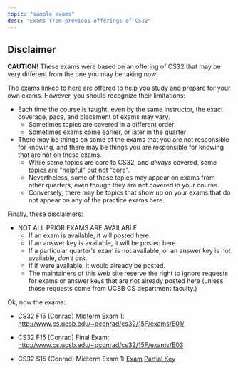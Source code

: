 ```yaml
---
topic: "sample exams"
desc: "Exams from previous offerings of CS32"
---
```


<div id="disclaimer" data-role="collapsible" data-collapsed="false" markdown="1">
<h2>Disclaimer</h2>

<b>CAUTION!</b>   These exams were based on an offering of CS32 that may be very different from the one you may be taking now!

The exams linked to here are offered to help you study and prepare for your own exams.  However, you should recognize their limitations:

* Each time the course is taught, even by the same instructor, the exact coverage, pace, and placement of exams may vary.
    * Sometimes topics are covered in a different order
    * Sometimes exams come earlier, or later in the quarter
* There may be things on some of the exams that you are not responsible for knowing, 
   and there may be things you are responsible for knowing that are not on these exams. 
    * While some topics are core to CS32, and *always* covered, some topics are "helpful" but not "core".  
    * Nevertheless, some of those topics may appear on exams from other quarters, even though they are not covered in your course.
    * Conversely, there may be topics that show up on your exams that do not appear on any of the practice exams here.

Finally, these disclaimers:

* NOT ALL PRIOR EXAMS ARE AVAILABLE
    * If an exam is available, it will posted here.
    * If an answer key is available, it will be posted here.
    * If a particular quarter's exam is not available, or an answer key is not available, *don't ask*.   
    * If if were available, it would already be posted.
    * The maintainers of this web site reserve the right to ignore requests for exams or answer keys that are not already posted here
      (unless those requests come from UCSB CS department faculty.)

Ok, now the exams:

</div>



* CS32 F15 (Conrad) Midterm Exam 1:  http://www.cs.ucsb.edu/~pconrad/cs32/15F/exams/E01/
* CS32 F15 (Conrad) Final Exam:  http://www.cs.ucsb.edu/~pconrad/cs32/15F/exams/E03

* CS32 S15 (Conrad) Midterm Exam 1: [Exam](http://www.cs.ucsb.edu/~pconrad/cs32/15S/exams/E01/pdf/CS32.S15.E01.sample.exam.101.pdf) [Partial Key](http://www.cs.ucsb.edu/~pconrad/cs32/15S/exams/E01/Key-101-CS32-exam.pdf)
